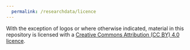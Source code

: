 ```yaml
---
  permalink: /researchdata/licence
---
```


With the exception of logos or where otherwise indicated, material in this repository is licensed with a [Creative Commons Attribution (CC BY) 4.0 licence](https://creativecommons.org/licenses/by/4.0/).
